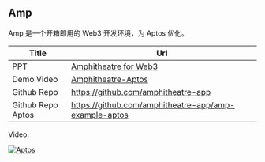 ## Amp

Amp 是一个开箱即用的 Web3 开发环境，为 Aptos 优化。



| Title             | Url                                                   |
| ----------------- | ----------------------------------------------------- |
| PPT               | [Amphitheatre for Web3](./Amphitheatre-for-Web3.pptx) |
| Demo Video        | [Amphitheatre-Aptos](./Amphitheatre-Aptos.mp4)        |
| Github Repo       | https://github.com/amphitheatre-app                   |
| Github Repo Aptos | https://github.com/amphitheatre-app/amp-example-aptos |



Video:

[![Aptos](https://res.cloudinary.com/marcomontalbano/image/upload/v1711856353/video_to_markdown/images/youtube--RuhpU7ypQHg-c05b58ac6eb4c4700831b2b3070cd403.jpg)](https://youtu.be/RuhpU7ypQHg "Aptos")

